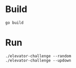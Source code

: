 # Build

```
go build
```

# Run

```
./elevator-challenge --random
./elevator-challenge --updown
```
